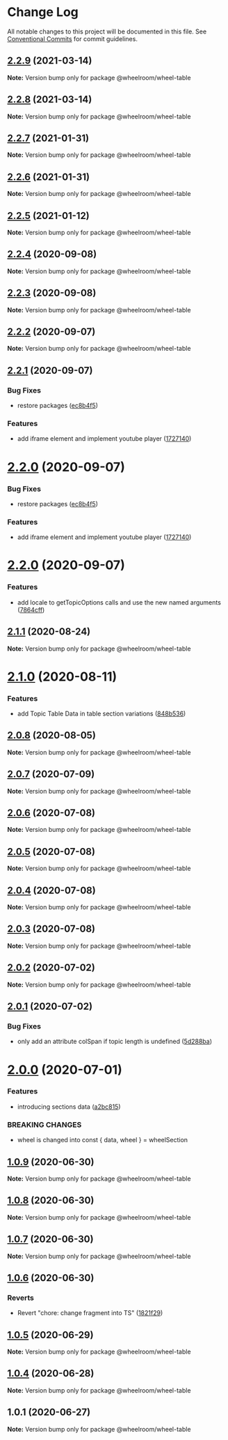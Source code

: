 # Change Log

All notable changes to this project will be documented in this file.
See [Conventional Commits](https://conventionalcommits.org) for commit guidelines.

## [2.2.9](https://github.com/wheelroom/wheelroom/compare/@wheelroom/wheel-table@2.2.8...@wheelroom/wheel-table@2.2.9) (2021-03-14)

**Note:** Version bump only for package @wheelroom/wheel-table





## [2.2.8](https://github.com/wheelroom/wheelroom/compare/@wheelroom/wheel-table@2.2.7...@wheelroom/wheel-table@2.2.8) (2021-03-14)

**Note:** Version bump only for package @wheelroom/wheel-table





## [2.2.7](https://github.com/wheelroom/wheelroom/compare/@wheelroom/wheel-table@2.2.5...@wheelroom/wheel-table@2.2.7) (2021-01-31)

**Note:** Version bump only for package @wheelroom/wheel-table





## [2.2.6](https://github.com/wheelroom/wheelroom/compare/@wheelroom/wheel-table@2.2.5...@wheelroom/wheel-table@2.2.6) (2021-01-31)

**Note:** Version bump only for package @wheelroom/wheel-table





## [2.2.5](https://github.com/wheelroom/wheelroom/compare/@wheelroom/wheel-table@2.2.4...@wheelroom/wheel-table@2.2.5) (2021-01-12)

**Note:** Version bump only for package @wheelroom/wheel-table





## [2.2.4](https://github.com/wheelroom/wheelroom/compare/@wheelroom/wheel-table@2.2.3...@wheelroom/wheel-table@2.2.4) (2020-09-08)

**Note:** Version bump only for package @wheelroom/wheel-table





## [2.2.3](https://github.com/wheelroom/wheelroom/compare/@wheelroom/wheel-table@2.2.2...@wheelroom/wheel-table@2.2.3) (2020-09-08)

**Note:** Version bump only for package @wheelroom/wheel-table





## [2.2.2](https://github.com/wheelroom/wheelroom/compare/@wheelroom/wheel-table@2.2.1...@wheelroom/wheel-table@2.2.2) (2020-09-07)

**Note:** Version bump only for package @wheelroom/wheel-table





## [2.2.1](https://github.com/wheelroom/wheelroom/compare/@wheelroom/wheel-table@2.2.0...@wheelroom/wheel-table@2.2.1) (2020-09-07)


### Bug Fixes

* restore packages ([ec8b4f5](https://github.com/wheelroom/wheelroom/commit/ec8b4f5e3c4bff8edc4a20880b809d73d5b718c6))


### Features

* add iframe element and implement youtube player ([1727140](https://github.com/wheelroom/wheelroom/commit/17271403074806257f14449a67486230d1628bbd))





# [2.2.0](https://github.com/wheelroom/wheelroom/compare/@wheelroom/wheel-table@2.2.0...@wheelroom/wheel-table@2.2.0) (2020-09-07)


### Bug Fixes

* restore packages ([ec8b4f5](https://github.com/wheelroom/wheelroom/commit/ec8b4f5e3c4bff8edc4a20880b809d73d5b718c6))


### Features

* add iframe element and implement youtube player ([1727140](https://github.com/wheelroom/wheelroom/commit/17271403074806257f14449a67486230d1628bbd))





# [2.2.0](https://github.com/wheelroom/wheelroom/compare/@wheelroom/wheel-table@2.1.1...@wheelroom/wheel-table@2.2.0) (2020-09-07)


### Features

* add locale to getTopicOptions calls and use the new named arguments ([7864cff](https://github.com/wheelroom/wheelroom/commit/7864cff))





## [2.1.1](https://github.com/wheelroom/wheelroom/compare/@wheelroom/wheel-table@2.1.0...@wheelroom/wheel-table@2.1.1) (2020-08-24)

**Note:** Version bump only for package @wheelroom/wheel-table





# [2.1.0](https://github.com/wheelroom/wheelroom/compare/@wheelroom/wheel-table@2.0.8...@wheelroom/wheel-table@2.1.0) (2020-08-11)


### Features

* add Topic Table Data in table section variations ([848b536](https://github.com/wheelroom/wheelroom/commit/848b536b8c8a97c3fafcce4bc159d05bfad0d803))





## [2.0.8](https://github.com/wheelroom/wheelroom/compare/@wheelroom/wheel-table@2.0.7...@wheelroom/wheel-table@2.0.8) (2020-08-05)

**Note:** Version bump only for package @wheelroom/wheel-table





## [2.0.7](https://github.com/wheelroom/wheelroom/compare/@wheelroom/wheel-table@2.0.6...@wheelroom/wheel-table@2.0.7) (2020-07-09)

**Note:** Version bump only for package @wheelroom/wheel-table





## [2.0.6](https://github.com/wheelroom/wheelroom/compare/@wheelroom/wheel-table@2.0.5...@wheelroom/wheel-table@2.0.6) (2020-07-08)

**Note:** Version bump only for package @wheelroom/wheel-table





## [2.0.5](https://github.com/wheelroom/wheelroom/compare/@wheelroom/wheel-table@2.0.4...@wheelroom/wheel-table@2.0.5) (2020-07-08)

**Note:** Version bump only for package @wheelroom/wheel-table





## [2.0.4](https://github.com/wheelroom/wheelroom/compare/@wheelroom/wheel-table@2.0.3...@wheelroom/wheel-table@2.0.4) (2020-07-08)

**Note:** Version bump only for package @wheelroom/wheel-table





## [2.0.3](https://github.com/wheelroom/wheelroom/compare/@wheelroom/wheel-table@2.0.2...@wheelroom/wheel-table@2.0.3) (2020-07-08)

**Note:** Version bump only for package @wheelroom/wheel-table





## [2.0.2](https://github.com/wheelroom/wheelroom/compare/@wheelroom/wheel-table@2.0.1...@wheelroom/wheel-table@2.0.2) (2020-07-02)

**Note:** Version bump only for package @wheelroom/wheel-table





## [2.0.1](https://github.com/wheelroom/wheelroom/compare/@wheelroom/wheel-table@2.0.0...@wheelroom/wheel-table@2.0.1) (2020-07-02)


### Bug Fixes

* only add an attribute colSpan if topic length is undefined ([5d288ba](https://github.com/wheelroom/wheelroom/commit/5d288ba1e410f8eb8769c3c8dee6efa678b09768))





# [2.0.0](https://github.com/wheelroom/wheelroom/compare/@wheelroom/wheel-table@1.0.9...@wheelroom/wheel-table@2.0.0) (2020-07-01)


### Features

* introducing sections data ([a2bc815](https://github.com/wheelroom/wheelroom/commit/a2bc8156909f859215ff528a03e2af7ed9248359))


### BREAKING CHANGES

* wheel is changed into const { data, wheel } = wheelSection





## [1.0.9](https://github.com/wheelroom/wheelroom/compare/@wheelroom/wheel-table@1.0.8...@wheelroom/wheel-table@1.0.9) (2020-06-30)

**Note:** Version bump only for package @wheelroom/wheel-table





## [1.0.8](https://github.com/wheelroom/wheelroom/compare/@wheelroom/wheel-table@1.0.7...@wheelroom/wheel-table@1.0.8) (2020-06-30)

**Note:** Version bump only for package @wheelroom/wheel-table





## [1.0.7](https://github.com/wheelroom/wheelroom/compare/@wheelroom/wheel-table@1.0.6...@wheelroom/wheel-table@1.0.7) (2020-06-30)

**Note:** Version bump only for package @wheelroom/wheel-table





## [1.0.6](https://github.com/wheelroom/wheelroom/compare/@wheelroom/wheel-table@1.0.5...@wheelroom/wheel-table@1.0.6) (2020-06-30)


### Reverts

* Revert "chore: change fragment into TS" ([1821f29](https://github.com/wheelroom/wheelroom/commit/1821f2940ac9e11ab9cb99c8d3db25df2dfebe47))





## [1.0.5](https://github.com/wheelroom/wheelroom/compare/@wheelroom/wheel-table@1.0.4...@wheelroom/wheel-table@1.0.5) (2020-06-29)

**Note:** Version bump only for package @wheelroom/wheel-table





## [1.0.4](https://github.com/wheelroom/wheelroom/compare/@wheelroom/wheel-table@1.0.1...@wheelroom/wheel-table@1.0.4) (2020-06-28)

**Note:** Version bump only for package @wheelroom/wheel-table





## 1.0.1 (2020-06-27)

**Note:** Version bump only for package @wheelroom/wheel-table
